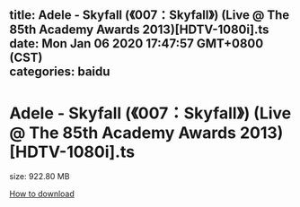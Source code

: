 
title: Adele - Skyfall (《007：Skyfall》) (Live @ The 85th Academy Awards 2013)[HDTV-1080i].ts
date: Mon Jan 06 2020 17:47:57 GMT+0800 (CST)    
categories: baidu
---

# Adele - Skyfall (《007：Skyfall》) (Live @ The 85th Academy Awards 2013)[HDTV-1080i].ts
size: 922.80 MB
 
 

[How to download](https://bpcam.bemobtrk.com/go/2ceec3aa-1ca2-46d6-b9ff-aaa5c184517c?jno=5220)
